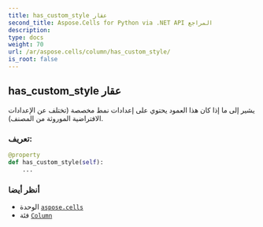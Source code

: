 ```yaml
---
title: has_custom_style عقار
second_title: Aspose.Cells for Python via .NET API المراجع
description:
type: docs
weight: 70
url: /ar/aspose.cells/column/has_custom_style/
is_root: false
---
```

##  has_custom_style عقار

يشير إلى ما إذا كان هذا العمود يحتوي على إعدادات نمط مخصصة (تختلف عن الإعدادات الافتراضية الموروثة من المصنف).
###  تعريف:
```python
@property
def has_custom_style(self):
    ...
```

###  أنظر أيضا
* الوحدة [`aspose.cells`](../../)
* فئة [`Column`](/cells/python-net/ar/aspose.cells/column)
